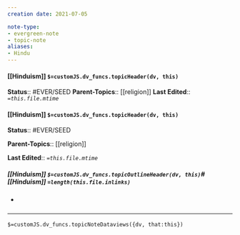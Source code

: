 ```yaml
---
creation date: 2021-07-05

note-type: 
- evergreen-note
- topic-note
aliases:
- Hindu
---
```

 
#### [[Hinduism]] `$=customJS.dv_funcs.topicHeader(dv, this)`


**Status**:: #EVER/SEED
**Parent-Topics**:: [[religion]]
**Last Edited**:: *`=this.file.mtime`*
#### [[Hinduism]] `$=customJS.dv_funcs.topicHeader(dv, this)`


**Status**:: #EVER/SEED

**Parent-Topics**:: [[religion]]

**Last Edited**:: *`=this.file.mtime`*

##### [[Hinduism]] `$=customJS.dv_funcs.topicOutlineHeader(dv, this)`# [[Hinduism]] `=length(this.file.inlinks)` 
- 

### <hr class="dataviews"/>

`$=customJS.dv_funcs.topicNoteDataviews({dv, that:this})`